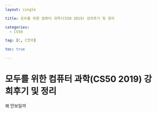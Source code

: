 ```yaml
---
layout: single

title: 모두를 위한 컴퓨터 과학(CS50 2019) 강의후기 및 정리

categories:
  - CS50

tag: [C, C언어]

toc: true

---
```


# 모두를 위한 컴퓨터 과학(CS50 2019) 강희후기 및 정리
왜 안보일까
